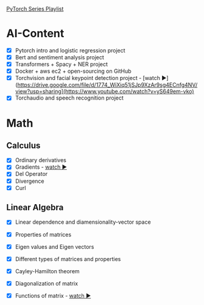 

[PyTorch Series Playlist](https://www.youtube.com/watch?v=rHLMi2f85Vk&list=PLYYmRv5_pOH-3sEqvHgUZnyxAn5sTjkuB)


# AI-Content

- [x] Pytorch intro and logistic regression project
- [x] Bert and sentiment analysis project
- [x] Transformers + Spacy + NER project
- [x] Docker + aws ec2 + open-sourcing on GitHub
- [x] Torchvision and facial keypoint detection project - [watch ▶️](https://drive.google.com/file/d/1774_WiXiq51jSJp9XzAr9sg4ECnfg4NV/view?usp=sharing](https://www.youtube.com/watch?v=yS649em-vko)
- [x] Torchaudio and speech recognition project

# Math

## Calculus

- [x] Ordinary derivatives
- [x] Gradients     - [watch ▶️](https://drive.google.com/file/d/14p3M_E7qmIfK9xAu1CTU6VcDExXNPv6S/view?usp=sharing)
- [x] Del Operator
- [x] Divergence
- [x] Curl

## Linear Algebra

- [x] Linear dependence and diamensionality-vector space
- [x] Properties of matrices
- [x] Eigen values and Eigen vectors
- [x] Different types of matrices and properties
- [x] Cayley-Hamilton theorem
- [x] Diagonalization of matrix
- [x] Functions of matrix - [watch ▶️](https://drive.google.com/file/d/1CF3pVG-KLD9tCGQoZisstsdYhQWUslLM/view?usp=sharing)


